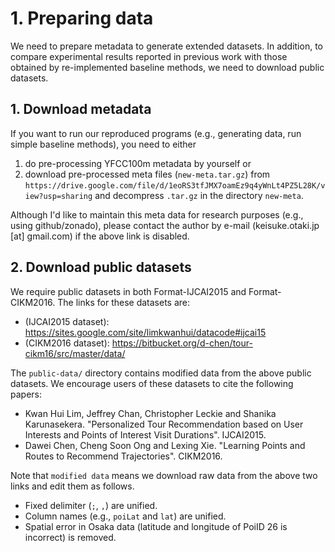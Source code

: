 # 1. Preparing data

We need to prepare metadata to generate extended datasets. In addition, to compare experimental results reported in previous work with those obtained by re-implemented baseline methods, we need to download public datasets.

## 1. Download metadata

If you want to run our reproduced programs (e.g., generating data, run simple baseline methods), you need to either

1. do pre-processing YFCC100m metadata by yourself or
2. download pre-processed meta files (`new-meta.tar.gz`) from `https://drive.google.com/file/d/1eoRS3tfJMX7oamEz9q4yWnLt4PZ5L28K/view?usp=sharing` and decompress `.tar.gz` in the directory `new-meta`.

Although I'd like to maintain this meta data for research purposes (e.g., using github/zonado), please contact the author by e-mail (keisuke.otaki.jp [at] gmail.com) if the above link is disabled.

## 2. Download public datasets

We require public datasets in both Format-IJCAI2015 and Format-CIKM2016. The links for these datasets are:

- (IJCAI2015 dataset): https://sites.google.com/site/limkwanhui/datacode#ijcai15
- (CIKM2016 dataset): https://bitbucket.org/d-chen/tour-cikm16/src/master/data/

The `public-data/` directory contains modified data from the above public datasets. We encourage users of these datasets to cite the following papers:

- Kwan Hui Lim, Jeffrey Chan, Christopher Leckie and Shanika Karunasekera. "Personalized Tour Recommendation based on User Interests and Points of Interest Visit Durations". IJCAI2015.
- Dawei Chen, Cheng Soon Ong and Lexing Xie. "Learning Points and Routes to Recommend Trajectories". CIKM2016.


Note that `modified data` means we download raw data from the above two links and edit them as follows.

- Fixed delimiter (`;`, `,`) are unified.
- Column names (e.g., `poiLat` and `lat`) are unified.
- Spatial error in Osaka data (latitude and longitude of PoiID 26 is incorrect) is removed.

